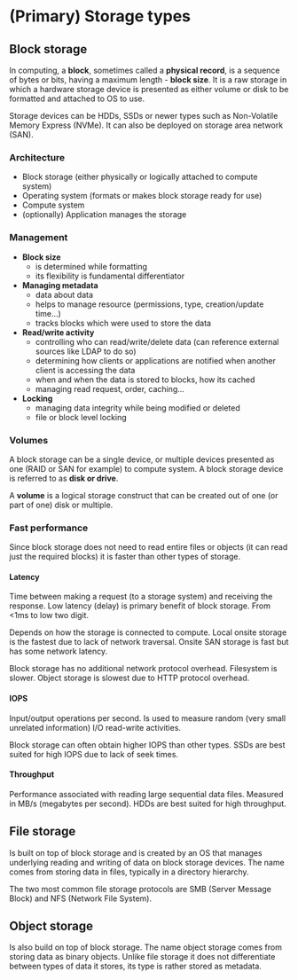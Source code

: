 # (Primary) Storage types

## Block storage

In computing, a **block**, sometimes called a **physical record**, is a sequence of bytes or bits, having a maximum length - **block size**. It is a raw storage in which a hardware storage device is presented as either volume or disk to be formatted and attached to OS to use. 

Storage devices can be HDDs, SSDs or newer types such as Non-Volatile Memory Express (NVMe). It can also be deployed on storage area network (SAN).

### Architecture 

 - Block storage (either physically or logically attached to compute system)
 - Operating system (formats or makes block storage ready for use)
 - Compute system
 - (optionally) Application manages the storage

### Management

 - **Block size**
   - is determined while formatting
   - its flexibility is fundamental differentiator
 - **Managing metadata**
   - data about data
   - helps to manage resource (permissions, type, creation/update time...)
   - tracks blocks which were used to store the data
 - **Read/write activity**
   - controlling who can read/write/delete data (can reference external sources like LDAP to do so)
   - determining how clients or applications are notified when another client is accessing the data
   - when and when the data is stored to blocks, how its cached 
   - managing read request, order, caching...
 - **Locking**
   - managing data integrity while being modified or deleted
   - file or block level locking

### Volumes

A block storage can be a single device, or multiple devices presented as one (RAID or SAN for example) to compute system. A block storage device is referred to as **disk or drive**.

A **volume** is a logical storage construct that can be created out of one (or part of one) disk or multiple. 

### Fast performance

Since block storage does not need to read entire files or objects (it can read just the required blocks) it is faster than other types of storage. 

#### Latency

Time between making a request (to a storage system) and receiving the response. Low latency (delay) is primary benefit of block storage. From <1ms to low two digit. 

Depends on how the storage is connected to compute. Local onsite storage is the fastest due to lack of network traversal. Onsite SAN storage is fast but has some network latency. 

Block storage has no additional network protocol overhead. Filesystem is slower. Object storage is slowest due to HTTP protocol overhead. 

#### IOPS

Input/output operations per second. Is used to measure random (very small unrelated information) I/O read-write activities.

Block storage can often obtain higher IOPS than other types. SSDs are best suited for high IOPS due to lack of seek times. 

#### Throughput

Performance associated with reading large sequential data files. Measured in MB/s (megabytes per second). HDDs are best suited for high throughput. 


## File storage

Is built on top of block storage and is created by an OS that manages underlying reading and writing of data on block storage devices. The name comes from storing data in files, typically in a directory hierarchy. 

The two most common file storage protocols are SMB (Server Message Block) and NFS (Network File System). 

## Object storage

Is also build on top of block storage. The name object storage comes from storing data as binary objects. Unlike file storage it does not differentiate between types of data it stores, its type is rather stored as metadata.
